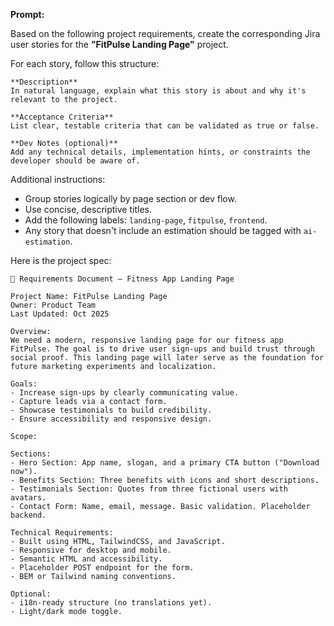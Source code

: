 **Prompt:**

Based on the following project requirements, create the corresponding Jira user stories for the **"FitPulse Landing Page"** project.

For each story, follow this structure:

```
**Description**
In natural language, explain what this story is about and why it's relevant to the project.

**Acceptance Criteria**
List clear, testable criteria that can be validated as true or false.

**Dev Notes (optional)**
Add any technical details, implementation hints, or constraints the developer should be aware of.
```

Additional instructions:

- Group stories logically by page section or dev flow.
- Use concise, descriptive titles.
- Add the following labels: `landing-page`, `fitpulse`, `frontend`.
- Any story that doesn't include an estimation should be tagged with `ai-estimation`.

Here is the project spec:

```
📄 Requirements Document — Fitness App Landing Page

Project Name: FitPulse Landing Page
Owner: Product Team
Last Updated: Oct 2025

Overview:
We need a modern, responsive landing page for our fitness app FitPulse. The goal is to drive user sign-ups and build trust through social proof. This landing page will later serve as the foundation for future marketing experiments and localization.

Goals:
- Increase sign-ups by clearly communicating value.
- Capture leads via a contact form.
- Showcase testimonials to build credibility.
- Ensure accessibility and responsive design.

Scope:

Sections:
- Hero Section: App name, slogan, and a primary CTA button ("Download now").
- Benefits Section: Three benefits with icons and short descriptions.
- Testimonials Section: Quotes from three fictional users with avatars.
- Contact Form: Name, email, message. Basic validation. Placeholder backend.

Technical Requirements:
- Built using HTML, TailwindCSS, and JavaScript.
- Responsive for desktop and mobile.
- Semantic HTML and accessibility.
- Placeholder POST endpoint for the form.
- BEM or Tailwind naming conventions.

Optional:
- i18n-ready structure (no translations yet).
- Light/dark mode toggle.
```
